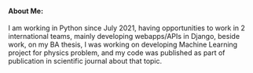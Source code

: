 #### About Me:
I am working in Python since July 2021, having opportunities to work in 2 international teams, mainly developing webapps/APIs in Django, beside work, on my BA thesis, I was working on developing Machine Learning project for physics problem, and my code was published as part of publication in scientific journal about that topic.


<!--
**Tasari/Tasari** is a ✨ _special_ ✨ repository because its `README.md` (this file) appears on your GitHub profile.

Here are some ideas to get you started:

- 🔭 I’m currently working on ...
- 🌱 I’m currently learning ...
- 👯 I’m looking to collaborate on ...
- 🤔 I’m looking for help with ...
- 💬 Ask me about ...
- 📫 How to reach me: ...
- 😄 Pronouns: ...
- ⚡ Fun fact: ...
-->
